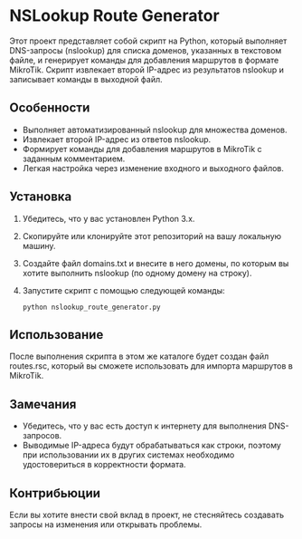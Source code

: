 # NSLookup Route Generator

Этот проект представляет собой скрипт на Python, который выполняет DNS-запросы (nslookup) для списка доменов, указанных в текстовом файле, и генерирует команды для добавления маршрутов в формате MikroTik. Скрипт извлекает второй IP-адрес из результатов nslookup и записывает команды в выходной файл.

## Особенности

- Выполняет автоматизированный nslookup для множества доменов.
- Извлекает второй IP-адрес из ответов nslookup.
- Формирует команды для добавления маршрутов в MikroTik с заданным комментарием.
- Легкая настройка через изменение входного и выходного файлов.

## Установка

1. Убедитесь, что у вас установлен Python 3.x.
2. Скопируйте или клонируйте этот репозиторий на вашу локальную машину.
3. Создайте файл domains.txt и внесите в него домены, по которым вы хотите выполнить nslookup (по одному домену на строку).
4. Запустите скрипт с помощью следующей команды:

   `python nslookup_route_generator.py`

## Использование

После выполнения скрипта в этом же каталоге будет создан файл routes.rsc, который вы сможете использовать для импорта маршрутов в MikroTik.

## Замечания

- Убедитесь, что у вас есть доступ к интернету для выполнения DNS-запросов.
- Выводимые IP-адреса будут обрабатываться как строки, поэтому при использовании их в других системах необходимо удостовериться в корректности формата.

## Контрибьюции

Если вы хотите внести свой вклад в проект, не стесняйтесь создавать запросы на изменения или открывать проблемы.
